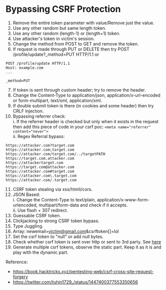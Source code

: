 # Bypassing CSRF Protection
1. Remove the entire token parameter with value/Remove just the value.
2. Use any other random but same length token.
3. Use any other random (length-1) or (length+1) token.
4. Use attacker's token in victim's session.
5. Change the method from POST to GET and remove the token.
6. If request is made through PUT or DELETE then try POST /profile/update?_method=PUT HTTP/1.1 or 
```
POST /profile/update HTTP/1.1
Host: example.com
...

_method=PUT
```
7. If token is sent through custom header; try to remove the header.
8. Change the Content-Type to application/json, application/x-url-encoded or form-multipart, text/xml, application/xml.
9. If double submit token is there (in cookies and some header) then try CRLF injection.
10. Bypassing referrer check:  
i. If the referrer header is checked but only when it exists in the request then add this piece of code in your csrf poc: ```<meta name="referrer" content="never">```  
ii. Regex Referral bypass:  
```
https://attacker.com?target.com
https://attacker.com;target.com
https://attacker.com/target.com/../targetPATH
https://target.com.attacker.com
https://attackertarget.com
https://target.com@attacker.com
https://attacker.com#target.com
https://attacker.com\.target.com
https://attacker.com/.target.com
```
11. CSRF token stealing via xss/htmli/cors.
12. JSON Based:  
i. Change the Content-Type to text/plain, application/x-www-form-urlencoded, multipart/form-data and check if it accepts.  
ii. Use flash + 307 redirect.
13. Guessable CSRF token.
14. Clickjacking to strong CSRF token bypass.
15. Type Juggling.
16. Array: newemail=victim@gmail.com&csrftoken[]=lol
17. Set the csrf token to "null" or add null bytes.
18. Check whether csrf token is sent over http or sent to 3rd party. See [here](https://hackerone.com/reports/15412)
19. Generate multiple csrf tokens, observe the static part. Keep it as it is and play with the dynamic part.

Reference:
- https://book.hacktricks.xyz/pentesting-web/csrf-cross-site-request-forgery
- https://twitter.com/tuhin1729_/status/1447400377553350656
